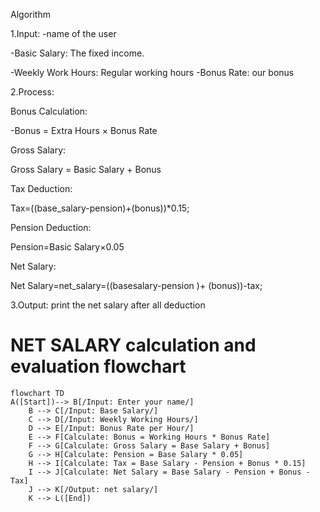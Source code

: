 Algorithm

1.Input:
-name of the user

-Basic Salary: The fixed income.

-Weekly Work Hours: Regular working hours 
-Bonus Rate: our bonus

2.Process:

Bonus Calculation:

-Bonus = Extra Hours × Bonus Rate

Gross Salary:

Gross Salary = Basic Salary + Bonus

Tax Deduction:

Tax=((base_salary-pension)+(bonus))*0.15;

Pension Deduction:

Pension=Basic Salary×0.05

Net Salary:

Net Salary=net_salary=((basesalary-pension
)+ (bonus))-tax;

3.Output:
print the net salary after all deduction
# NET SALARY calculation and evaluation flowchart
```mermaid
flowchart TD
A([Start])--> B[/Input: Enter your name/]
    B --> C[/Input: Base Salary/]
    C --> D[/Input: Weekly Working Hours/]
    D --> E[/Input: Bonus Rate per Hour/]
    E --> F[Calculate: Bonus = Working Hours * Bonus Rate]
    F --> G[Calculate: Gross Salary = Base Salary + Bonus]
    G --> H[Calculate: Pension = Base Salary * 0.05]
    H --> I[Calculate: Tax = Base Salary - Pension + Bonus * 0.15]
    I --> J[Calculate: Net Salary = Base Salary - Pension + Bonus - Tax]
    J --> K[/Output: net salary/]
    K --> L([End])
